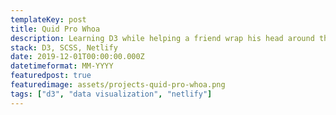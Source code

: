 ```yaml
---
templateKey: post
title: Quid Pro Whoa
description: Learning D3 while helping a friend wrap his head around these political times.
stack: D3, SCSS, Netlify
date: 2019-12-01T00:00:00.000Z
datetimeformat: MM-YYYY
featuredpost: true
featuredimage: assets/projects-quid-pro-whoa.png
tags: ["d3", "data visualization", "netlify"]
---
```

